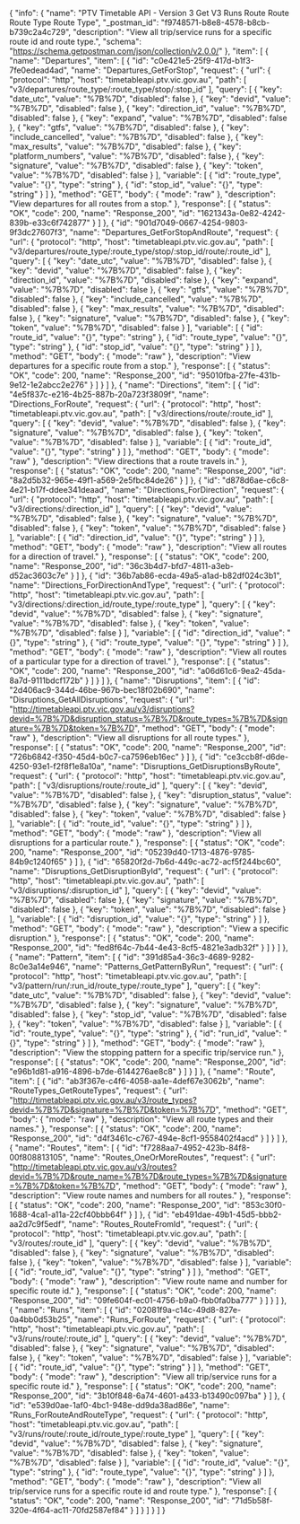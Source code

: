 {
  "info": {
    "name": "PTV Timetable API - Version 3 Get V3 Runs Route Route Route Type Route Type",
    "_postman_id": "f9748571-b8e8-4578-b8cb-b739c2a4c729",
    "description": "View all trip/service runs for a specific route id and route type.",
    "schema": "https://schema.getpostman.com/json/collection/v2.0.0/"
  },
  "item": [
    {
      "name": "Departures",
      "item": [
        {
          "id": "c0e421e5-25f9-417d-b1f3-7fe0edead4ad",
          "name": "Departures_GetForStop",
          "request": {
            "url": {
              "protocol": "http",
              "host": "timetableapi.ptv.vic.gov.au",
              "path": [
                "v3/departures/route_type/:route_type/stop/:stop_id"
              ],
              "query": [
                {
                  "key": "date_utc",
                  "value": "%7B%7D",
                  "disabled": false
                },
                {
                  "key": "devid",
                  "value": "%7B%7D",
                  "disabled": false
                },
                {
                  "key": "direction_id",
                  "value": "%7B%7D",
                  "disabled": false
                },
                {
                  "key": "expand",
                  "value": "%7B%7D",
                  "disabled": false
                },
                {
                  "key": "gtfs",
                  "value": "%7B%7D",
                  "disabled": false
                },
                {
                  "key": "include_cancelled",
                  "value": "%7B%7D",
                  "disabled": false
                },
                {
                  "key": "max_results",
                  "value": "%7B%7D",
                  "disabled": false
                },
                {
                  "key": "platform_numbers",
                  "value": "%7B%7D",
                  "disabled": false
                },
                {
                  "key": "signature",
                  "value": "%7B%7D",
                  "disabled": false
                },
                {
                  "key": "token",
                  "value": "%7B%7D",
                  "disabled": false
                }
              ],
              "variable": [
                {
                  "id": "route_type",
                  "value": "{}",
                  "type": "string"
                },
                {
                  "id": "stop_id",
                  "value": "{}",
                  "type": "string"
                }
              ]
            },
            "method": "GET",
            "body": {
              "mode": "raw"
            },
            "description": "View departures for all routes from a stop."
          },
          "response": [
            {
              "status": "OK",
              "code": 200,
              "name": "Response_200",
              "id": "1621343a-0e82-4242-839b-e33c6f742877"
            }
          ]
        },
        {
          "id": "901d7049-0667-4254-9803-9f3dc27607f3",
          "name": "Departures_GetForStopAndRoute",
          "request": {
            "url": {
              "protocol": "http",
              "host": "timetableapi.ptv.vic.gov.au",
              "path": [
                "v3/departures/route_type/:route_type/stop/:stop_id/route/:route_id"
              ],
              "query": [
                {
                  "key": "date_utc",
                  "value": "%7B%7D",
                  "disabled": false
                },
                {
                  "key": "devid",
                  "value": "%7B%7D",
                  "disabled": false
                },
                {
                  "key": "direction_id",
                  "value": "%7B%7D",
                  "disabled": false
                },
                {
                  "key": "expand",
                  "value": "%7B%7D",
                  "disabled": false
                },
                {
                  "key": "gtfs",
                  "value": "%7B%7D",
                  "disabled": false
                },
                {
                  "key": "include_cancelled",
                  "value": "%7B%7D",
                  "disabled": false
                },
                {
                  "key": "max_results",
                  "value": "%7B%7D",
                  "disabled": false
                },
                {
                  "key": "signature",
                  "value": "%7B%7D",
                  "disabled": false
                },
                {
                  "key": "token",
                  "value": "%7B%7D",
                  "disabled": false
                }
              ],
              "variable": [
                {
                  "id": "route_id",
                  "value": "{}",
                  "type": "string"
                },
                {
                  "id": "route_type",
                  "value": "{}",
                  "type": "string"
                },
                {
                  "id": "stop_id",
                  "value": "{}",
                  "type": "string"
                }
              ]
            },
            "method": "GET",
            "body": {
              "mode": "raw"
            },
            "description": "View departures for a specific route from a stop."
          },
          "response": [
            {
              "status": "OK",
              "code": 200,
              "name": "Response_200",
              "id": "95010fba-27fe-431b-9e12-1e2abcc2e276"
            }
          ]
        }
      ]
    },
    {
      "name": "Directions",
      "item": [
        {
          "id": "4e5f837c-e216-4b25-887b-20a723f3809f",
          "name": "Directions_ForRoute",
          "request": {
            "url": {
              "protocol": "http",
              "host": "timetableapi.ptv.vic.gov.au",
              "path": [
                "v3/directions/route/:route_id"
              ],
              "query": [
                {
                  "key": "devid",
                  "value": "%7B%7D",
                  "disabled": false
                },
                {
                  "key": "signature",
                  "value": "%7B%7D",
                  "disabled": false
                },
                {
                  "key": "token",
                  "value": "%7B%7D",
                  "disabled": false
                }
              ],
              "variable": [
                {
                  "id": "route_id",
                  "value": "{}",
                  "type": "string"
                }
              ]
            },
            "method": "GET",
            "body": {
              "mode": "raw"
            },
            "description": "View directions that a route travels in."
          },
          "response": [
            {
              "status": "OK",
              "code": 200,
              "name": "Response_200",
              "id": "8a2d5b32-965e-49f1-a569-2e5fbc84de26"
            }
          ]
        },
        {
          "id": "d878d6ae-c6c8-4e21-b17f-ddee341deaad",
          "name": "Directions_ForDirection",
          "request": {
            "url": {
              "protocol": "http",
              "host": "timetableapi.ptv.vic.gov.au",
              "path": [
                "v3/directions/:direction_id"
              ],
              "query": [
                {
                  "key": "devid",
                  "value": "%7B%7D",
                  "disabled": false
                },
                {
                  "key": "signature",
                  "value": "%7B%7D",
                  "disabled": false
                },
                {
                  "key": "token",
                  "value": "%7B%7D",
                  "disabled": false
                }
              ],
              "variable": [
                {
                  "id": "direction_id",
                  "value": "{}",
                  "type": "string"
                }
              ]
            },
            "method": "GET",
            "body": {
              "mode": "raw"
            },
            "description": "View all routes for a direction of travel."
          },
          "response": [
            {
              "status": "OK",
              "code": 200,
              "name": "Response_200",
              "id": "36c3b4d7-bfd7-4811-a3eb-d52ac3603c7e"
            }
          ]
        },
        {
          "id": "36b7ab86-ecda-49a5-a1ad-b82df024c3b1",
          "name": "Directions_ForDirectionAndType",
          "request": {
            "url": {
              "protocol": "http",
              "host": "timetableapi.ptv.vic.gov.au",
              "path": [
                "v3/directions/:direction_id/route_type/:route_type"
              ],
              "query": [
                {
                  "key": "devid",
                  "value": "%7B%7D",
                  "disabled": false
                },
                {
                  "key": "signature",
                  "value": "%7B%7D",
                  "disabled": false
                },
                {
                  "key": "token",
                  "value": "%7B%7D",
                  "disabled": false
                }
              ],
              "variable": [
                {
                  "id": "direction_id",
                  "value": "{}",
                  "type": "string"
                },
                {
                  "id": "route_type",
                  "value": "{}",
                  "type": "string"
                }
              ]
            },
            "method": "GET",
            "body": {
              "mode": "raw"
            },
            "description": "View all routes of a particular type for a direction of travel."
          },
          "response": [
            {
              "status": "OK",
              "code": 200,
              "name": "Response_200",
              "id": "a06d61c6-9ea2-45da-8a7d-9111bdcf172b"
            }
          ]
        }
      ]
    },
    {
      "name": "Disruptions",
      "item": [
        {
          "id": "2d406ac9-344d-46be-967b-bec18f02b690",
          "name": "Disruptions_GetAllDisruptions",
          "request": {
            "url": "http://timetableapi.ptv.vic.gov.au/v3/disruptions?devid=%7B%7D&disruption_status=%7B%7D&route_types=%7B%7D&signature=%7B%7D&token=%7B%7D",
            "method": "GET",
            "body": {
              "mode": "raw"
            },
            "description": "View all disruptions for all route types."
          },
          "response": [
            {
              "status": "OK",
              "code": 200,
              "name": "Response_200",
              "id": "726b6842-f350-45d4-b0c7-ca7596eb16ec"
            }
          ]
        },
        {
          "id": "ce3ccb8f-d6de-4250-93e1-f2f8f1e8a10a",
          "name": "Disruptions_GetDisruptionsByRoute",
          "request": {
            "url": {
              "protocol": "http",
              "host": "timetableapi.ptv.vic.gov.au",
              "path": [
                "v3/disruptions/route/:route_id"
              ],
              "query": [
                {
                  "key": "devid",
                  "value": "%7B%7D",
                  "disabled": false
                },
                {
                  "key": "disruption_status",
                  "value": "%7B%7D",
                  "disabled": false
                },
                {
                  "key": "signature",
                  "value": "%7B%7D",
                  "disabled": false
                },
                {
                  "key": "token",
                  "value": "%7B%7D",
                  "disabled": false
                }
              ],
              "variable": [
                {
                  "id": "route_id",
                  "value": "{}",
                  "type": "string"
                }
              ]
            },
            "method": "GET",
            "body": {
              "mode": "raw"
            },
            "description": "View all disruptions for a particular route."
          },
          "response": [
            {
              "status": "OK",
              "code": 200,
              "name": "Response_200",
              "id": "05239d40-1713-4876-9785-84b9c1240f65"
            }
          ]
        },
        {
          "id": "65820f2d-7b6d-449c-ac72-acf5f244bc60",
          "name": "Disruptions_GetDisruptionById",
          "request": {
            "url": {
              "protocol": "http",
              "host": "timetableapi.ptv.vic.gov.au",
              "path": [
                "v3/disruptions/:disruption_id"
              ],
              "query": [
                {
                  "key": "devid",
                  "value": "%7B%7D",
                  "disabled": false
                },
                {
                  "key": "signature",
                  "value": "%7B%7D",
                  "disabled": false
                },
                {
                  "key": "token",
                  "value": "%7B%7D",
                  "disabled": false
                }
              ],
              "variable": [
                {
                  "id": "disruption_id",
                  "value": "{}",
                  "type": "string"
                }
              ]
            },
            "method": "GET",
            "body": {
              "mode": "raw"
            },
            "description": "View a specific disruption."
          },
          "response": [
            {
              "status": "OK",
              "code": 200,
              "name": "Response_200",
              "id": "fed8f64c-7b44-4e43-8cf5-4821e3adb32f"
            }
          ]
        }
      ]
    },
    {
      "name": "Pattern",
      "item": [
        {
          "id": "391d85a4-36c3-4689-9282-8c0e3a14e946",
          "name": "Patterns_GetPatternByRun",
          "request": {
            "url": {
              "protocol": "http",
              "host": "timetableapi.ptv.vic.gov.au",
              "path": [
                "v3/pattern/run/:run_id/route_type/:route_type"
              ],
              "query": [
                {
                  "key": "date_utc",
                  "value": "%7B%7D",
                  "disabled": false
                },
                {
                  "key": "devid",
                  "value": "%7B%7D",
                  "disabled": false
                },
                {
                  "key": "signature",
                  "value": "%7B%7D",
                  "disabled": false
                },
                {
                  "key": "stop_id",
                  "value": "%7B%7D",
                  "disabled": false
                },
                {
                  "key": "token",
                  "value": "%7B%7D",
                  "disabled": false
                }
              ],
              "variable": [
                {
                  "id": "route_type",
                  "value": "{}",
                  "type": "string"
                },
                {
                  "id": "run_id",
                  "value": "{}",
                  "type": "string"
                }
              ]
            },
            "method": "GET",
            "body": {
              "mode": "raw"
            },
            "description": "View the stopping pattern for a specific trip/service run."
          },
          "response": [
            {
              "status": "OK",
              "code": 200,
              "name": "Response_200",
              "id": "e96b1d81-a916-4896-b7de-6144276ae8c8"
            }
          ]
        }
      ]
    },
    {
      "name": "Route",
      "item": [
        {
          "id": "ab3f367e-c4f6-4058-aa1e-4def67e3062b",
          "name": "RouteTypes_GetRouteTypes",
          "request": {
            "url": "http://timetableapi.ptv.vic.gov.au/v3/route_types?devid=%7B%7D&signature=%7B%7D&token=%7B%7D",
            "method": "GET",
            "body": {
              "mode": "raw"
            },
            "description": "View all route types and their names."
          },
          "response": [
            {
              "status": "OK",
              "code": 200,
              "name": "Response_200",
              "id": "d4f3461c-c767-494e-8cf1-9558402f4acd"
            }
          ]
        }
      ]
    },
    {
      "name": "Routes",
      "item": [
        {
          "id": "f7288aa7-4952-423b-84f8-00f808813105",
          "name": "Routes_OneOrMoreRoutes",
          "request": {
            "url": "http://timetableapi.ptv.vic.gov.au/v3/routes?devid=%7B%7D&route_name=%7B%7D&route_types=%7B%7D&signature=%7B%7D&token=%7B%7D",
            "method": "GET",
            "body": {
              "mode": "raw"
            },
            "description": "View route names and numbers for all routes."
          },
          "response": [
            {
              "status": "OK",
              "code": 200,
              "name": "Response_200",
              "id": "853c30f0-1688-4ca1-a11a-22cf40bbb64f"
            }
          ]
        },
        {
          "id": "eb491dae-49b1-45d5-bbb2-aa2d7c9f5edf",
          "name": "Routes_RouteFromId",
          "request": {
            "url": {
              "protocol": "http",
              "host": "timetableapi.ptv.vic.gov.au",
              "path": [
                "v3/routes/:route_id"
              ],
              "query": [
                {
                  "key": "devid",
                  "value": "%7B%7D",
                  "disabled": false
                },
                {
                  "key": "signature",
                  "value": "%7B%7D",
                  "disabled": false
                },
                {
                  "key": "token",
                  "value": "%7B%7D",
                  "disabled": false
                }
              ],
              "variable": [
                {
                  "id": "route_id",
                  "value": "{}",
                  "type": "string"
                }
              ]
            },
            "method": "GET",
            "body": {
              "mode": "raw"
            },
            "description": "View route name and number for specific route id."
          },
          "response": [
            {
              "status": "OK",
              "code": 200,
              "name": "Response_200",
              "id": "09fe604f-ec01-4756-b9a0-fbb0fa0ba777"
            }
          ]
        }
      ]
    },
    {
      "name": "Runs",
      "item": [
        {
          "id": "02081f9a-c14c-49d8-827e-0a4bb0d53b25",
          "name": "Runs_ForRoute",
          "request": {
            "url": {
              "protocol": "http",
              "host": "timetableapi.ptv.vic.gov.au",
              "path": [
                "v3/runs/route/:route_id"
              ],
              "query": [
                {
                  "key": "devid",
                  "value": "%7B%7D",
                  "disabled": false
                },
                {
                  "key": "signature",
                  "value": "%7B%7D",
                  "disabled": false
                },
                {
                  "key": "token",
                  "value": "%7B%7D",
                  "disabled": false
                }
              ],
              "variable": [
                {
                  "id": "route_id",
                  "value": "{}",
                  "type": "string"
                }
              ]
            },
            "method": "GET",
            "body": {
              "mode": "raw"
            },
            "description": "View all trip/service runs for a specific route id."
          },
          "response": [
            {
              "status": "OK",
              "code": 200,
              "name": "Response_200",
              "id": "3b10f848-6a74-4601-a433-b13490c097ba"
            }
          ]
        },
        {
          "id": "e539d0ae-1af0-4bc1-948e-dd9da38ad86e",
          "name": "Runs_ForRouteAndRouteType",
          "request": {
            "url": {
              "protocol": "http",
              "host": "timetableapi.ptv.vic.gov.au",
              "path": [
                "v3/runs/route/:route_id/route_type/:route_type"
              ],
              "query": [
                {
                  "key": "devid",
                  "value": "%7B%7D",
                  "disabled": false
                },
                {
                  "key": "signature",
                  "value": "%7B%7D",
                  "disabled": false
                },
                {
                  "key": "token",
                  "value": "%7B%7D",
                  "disabled": false
                }
              ],
              "variable": [
                {
                  "id": "route_id",
                  "value": "{}",
                  "type": "string"
                },
                {
                  "id": "route_type",
                  "value": "{}",
                  "type": "string"
                }
              ]
            },
            "method": "GET",
            "body": {
              "mode": "raw"
            },
            "description": "View all trip/service runs for a specific route id and route type."
          },
          "response": [
            {
              "status": "OK",
              "code": 200,
              "name": "Response_200",
              "id": "71d5b58f-320e-4f64-ac11-70fd2587ef84"
            }
          ]
        }
      ]
    }
  ]
}